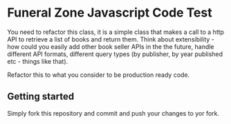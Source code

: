 # Funeral Zone Javascript Code Test 

You need to refactor this class, it is a simple class that makes a call to a http API to retrieve a list of books and return them. Think about extensibility - how could you easily add other book seller APIs in the the future, handle different API formats, different query types (by publisher, by year published etc - things like that). 

Refactor this to what you consider to be production ready code.

## Getting started
Simply fork this repository and commit and push your changes to yor fork.